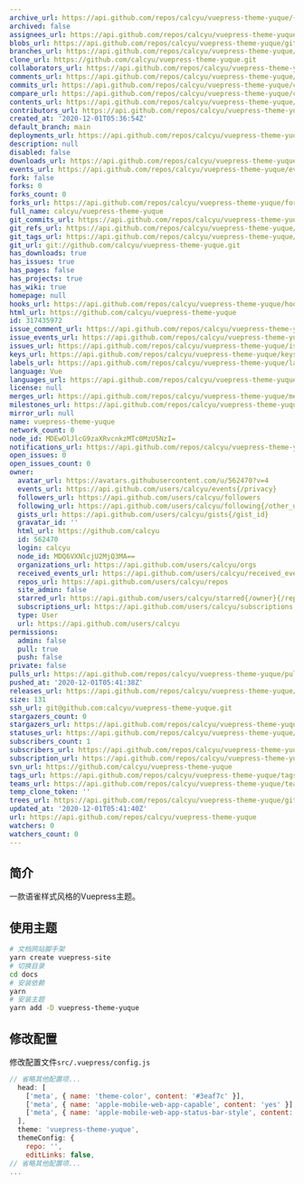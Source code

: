 ```yaml
---
archive_url: https://api.github.com/repos/calcyu/vuepress-theme-yuque/{archive_format}{/ref}
archived: false
assignees_url: https://api.github.com/repos/calcyu/vuepress-theme-yuque/assignees{/user}
blobs_url: https://api.github.com/repos/calcyu/vuepress-theme-yuque/git/blobs{/sha}
branches_url: https://api.github.com/repos/calcyu/vuepress-theme-yuque/branches{/branch}
clone_url: https://github.com/calcyu/vuepress-theme-yuque.git
collaborators_url: https://api.github.com/repos/calcyu/vuepress-theme-yuque/collaborators{/collaborator}
comments_url: https://api.github.com/repos/calcyu/vuepress-theme-yuque/comments{/number}
commits_url: https://api.github.com/repos/calcyu/vuepress-theme-yuque/commits{/sha}
compare_url: https://api.github.com/repos/calcyu/vuepress-theme-yuque/compare/{base}...{head}
contents_url: https://api.github.com/repos/calcyu/vuepress-theme-yuque/contents/{+path}
contributors_url: https://api.github.com/repos/calcyu/vuepress-theme-yuque/contributors
created_at: '2020-12-01T05:36:54Z'
default_branch: main
deployments_url: https://api.github.com/repos/calcyu/vuepress-theme-yuque/deployments
description: null
disabled: false
downloads_url: https://api.github.com/repos/calcyu/vuepress-theme-yuque/downloads
events_url: https://api.github.com/repos/calcyu/vuepress-theme-yuque/events
fork: false
forks: 0
forks_count: 0
forks_url: https://api.github.com/repos/calcyu/vuepress-theme-yuque/forks
full_name: calcyu/vuepress-theme-yuque
git_commits_url: https://api.github.com/repos/calcyu/vuepress-theme-yuque/git/commits{/sha}
git_refs_url: https://api.github.com/repos/calcyu/vuepress-theme-yuque/git/refs{/sha}
git_tags_url: https://api.github.com/repos/calcyu/vuepress-theme-yuque/git/tags{/sha}
git_url: git://github.com/calcyu/vuepress-theme-yuque.git
has_downloads: true
has_issues: true
has_pages: false
has_projects: true
has_wiki: true
homepage: null
hooks_url: https://api.github.com/repos/calcyu/vuepress-theme-yuque/hooks
html_url: https://github.com/calcyu/vuepress-theme-yuque
id: 317435972
issue_comment_url: https://api.github.com/repos/calcyu/vuepress-theme-yuque/issues/comments{/number}
issue_events_url: https://api.github.com/repos/calcyu/vuepress-theme-yuque/issues/events{/number}
issues_url: https://api.github.com/repos/calcyu/vuepress-theme-yuque/issues{/number}
keys_url: https://api.github.com/repos/calcyu/vuepress-theme-yuque/keys{/key_id}
labels_url: https://api.github.com/repos/calcyu/vuepress-theme-yuque/labels{/name}
language: Vue
languages_url: https://api.github.com/repos/calcyu/vuepress-theme-yuque/languages
license: null
merges_url: https://api.github.com/repos/calcyu/vuepress-theme-yuque/merges
milestones_url: https://api.github.com/repos/calcyu/vuepress-theme-yuque/milestones{/number}
mirror_url: null
name: vuepress-theme-yuque
network_count: 0
node_id: MDEwOlJlcG9zaXRvcnkzMTc0MzU5NzI=
notifications_url: https://api.github.com/repos/calcyu/vuepress-theme-yuque/notifications{?since,all,participating}
open_issues: 0
open_issues_count: 0
owner:
  avatar_url: https://avatars.githubusercontent.com/u/562470?v=4
  events_url: https://api.github.com/users/calcyu/events{/privacy}
  followers_url: https://api.github.com/users/calcyu/followers
  following_url: https://api.github.com/users/calcyu/following{/other_user}
  gists_url: https://api.github.com/users/calcyu/gists{/gist_id}
  gravatar_id: ''
  html_url: https://github.com/calcyu
  id: 562470
  login: calcyu
  node_id: MDQ6VXNlcjU2MjQ3MA==
  organizations_url: https://api.github.com/users/calcyu/orgs
  received_events_url: https://api.github.com/users/calcyu/received_events
  repos_url: https://api.github.com/users/calcyu/repos
  site_admin: false
  starred_url: https://api.github.com/users/calcyu/starred{/owner}{/repo}
  subscriptions_url: https://api.github.com/users/calcyu/subscriptions
  type: User
  url: https://api.github.com/users/calcyu
permissions:
  admin: false
  pull: true
  push: false
private: false
pulls_url: https://api.github.com/repos/calcyu/vuepress-theme-yuque/pulls{/number}
pushed_at: '2020-12-01T05:41:38Z'
releases_url: https://api.github.com/repos/calcyu/vuepress-theme-yuque/releases{/id}
size: 131
ssh_url: git@github.com:calcyu/vuepress-theme-yuque.git
stargazers_count: 0
stargazers_url: https://api.github.com/repos/calcyu/vuepress-theme-yuque/stargazers
statuses_url: https://api.github.com/repos/calcyu/vuepress-theme-yuque/statuses/{sha}
subscribers_count: 1
subscribers_url: https://api.github.com/repos/calcyu/vuepress-theme-yuque/subscribers
subscription_url: https://api.github.com/repos/calcyu/vuepress-theme-yuque/subscription
svn_url: https://github.com/calcyu/vuepress-theme-yuque
tags_url: https://api.github.com/repos/calcyu/vuepress-theme-yuque/tags
teams_url: https://api.github.com/repos/calcyu/vuepress-theme-yuque/teams
temp_clone_token: ''
trees_url: https://api.github.com/repos/calcyu/vuepress-theme-yuque/git/trees{/sha}
updated_at: '2020-12-01T05:41:40Z'
url: https://api.github.com/repos/calcyu/vuepress-theme-yuque
watchers: 0
watchers_count: 0
---
```


## 简介
一款语雀样式风格的Vuepress主题。

## 使用主题
```bash
# 文档网站脚手架
yarn create vuepress-site
# 切换目录
cd docs
# 安装依赖
yarn 
# 安装主题
yarn add -D vuepress-theme-yuque
```

## 修改配置
修改配置文件`src/.vuepress/config.js`
```javascript
// 省略其他配置项...
  head: [
    ['meta', { name: 'theme-color', content: '#3eaf7c' }],
    ['meta', { name: 'apple-mobile-web-app-capable', content: 'yes' }],
    ['meta', { name: 'apple-mobile-web-app-status-bar-style', content: 'black' }]
  ],
  theme: 'vuepress-theme-yuque',
  themeConfig: {
    repo: '',
    editLinks: false,
// 省略其他配置项...
...
```

